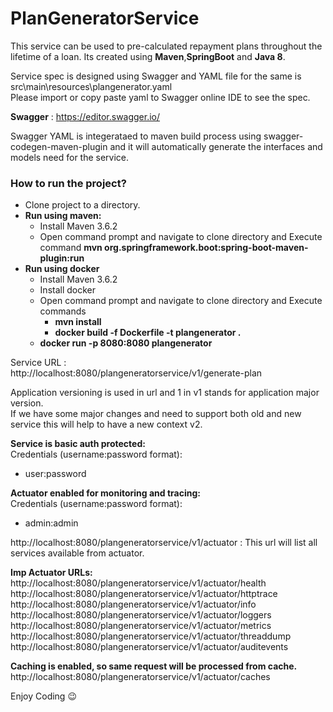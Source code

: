 # PlanGeneratorService

This service can be used to pre-calculated repayment plans throughout the lifetime of a loan.  Its created using **Maven**,**SpringBoot** and **Java 8**.  

Service spec is designed using Swagger and YAML file for the same is  src\main\resources\plangenerator.yaml  
Please import or copy paste yaml to Swagger online IDE to see the spec.  

**Swagger** : https://editor.swagger.io/    

Swagger YAML is integerataed to maven build process using swagger-codegen-maven-plugin and it will automatically generate the interfaces and models need for the service.      


### How to run the project?    

-  Clone project to a directory.  
-  **Run using maven:**  
      -   Install Maven 3.6.2  
      -   Open command prompt and navigate to clone directory and Execute command **mvn org.springframework.boot:spring-boot-maven-plugin:run** 
- **Run using docker**  
   -  Install Maven 3.6.2  
   -  Install docker
   -  Open command prompt and navigate to clone directory and Execute commands 
      -  **mvn install**  
      -  **docker build -f Dockerfile -t plangenerator .**  
   -  **docker run -p 8080:8080 plangenerator**  
      
Service URL :  
http://localhost:8080/plangeneratorservice/v1/generate-plan  

Application versioning is used in url and 1 in v1 stands for application major version.  
If we have some major changes and need to support both old and new service this will help to have a new context v2. 



**Service is basic auth protected:**   
Credentials (username:password format):    
-   user:password     
     
**Actuator enabled for monitoring and tracing:**    
Credentials (username:password format):    
-   admin:admin  


http://localhost:8080/plangeneratorservice/v1/actuator  : This url will list all services available from actuator.  

**Imp Actuator URLs:**   
http://localhost:8080/plangeneratorservice/v1/actuator/health    
http://localhost:8080/plangeneratorservice/v1/actuator/httptrace  
http://localhost:8080/plangeneratorservice/v1/actuator/info    
http://localhost:8080/plangeneratorservice/v1/actuator/loggers   
http://localhost:8080/plangeneratorservice/v1/actuator/metrics   
http://localhost:8080/plangeneratorservice/v1/actuator/threaddump  
http://localhost:8080/plangeneratorservice/v1/actuator/auditevents  

**Caching is enabled, so same request will be processed from cache.**  
http://localhost:8080/plangeneratorservice/v1/actuator/caches  

Enjoy Coding :wink:





